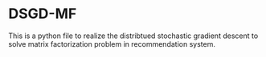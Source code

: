 # DSGD-MF

This is a python file to realize the distribtued stochastic gradient descent to solve matrix factorization problem in recommendation system.
